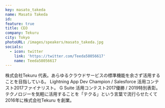 ```yaml
---
key: masato_takeda
name: Masato Takeda
id: 
feature: true
title: CEO
company: Tekuru
city: Tokyo
photoURL: /images/speakers/masato_takeda.jpg
socials:
  - icon: twitter
    link: 'https://twitter.com/Teeda58056617'
    name: Teeda58056617
---
```

株式会社Tekuru 代表。あらゆるクラウドサービスの標準機能を余さず活用することを目指している。
Lightning App Dev Champion / Salesforce 活用コンテスト2017ファイナリスト。
G Suite 活用コンテスト2017優勝 / 2019特別表彰。
テクノロジーを気軽に活用することを「テクる」という言葉で流行らせたくて2016年に株式会社Tekuru を創業。